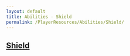 ```yaml
---
layout: default
title: Abilities - Shield
permalink: /PlayerResources/Abilities/Shield/
---
```

## [Shield](#Shield)
